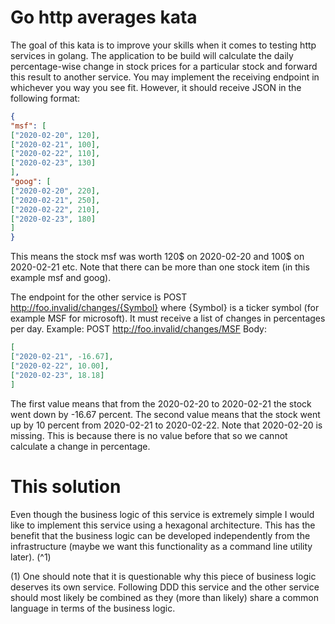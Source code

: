 # Go http averages kata

The goal of this kata is to improve your skills when it comes to testing
http services in golang. The application to be build will calculate the 
daily percentage-wise change in stock prices for a particular stock and forward
this result to another service. You may implement the receiving endpoint
in whichever you way you see fit. However, it should receive JSON in the following
format:

```json
{
"msf": [
["2020-02-20", 120],
["2020-02-21", 100],
["2020-02-22", 110],
["2020-02-23", 130]
],
"goog": [
["2020-02-20", 220],
["2020-02-21", 250],
["2020-02-22", 210],
["2020-02-23", 180]
]
}
```

This means the stock msf was worth 120$ on 2020-02-20 and 100$ on 2020-02-21 etc. Note that
there can be more than one stock item (in this example msf and goog).

The endpoint for the other service is 
POST http://foo.invalid/changes/{Symbol} where {Symbol} is a ticker symbol 
(for example MSF for microsoft). It must receive a list of changes in percentages per day.
Example: 
POST http://foo.invalid/changes/MSF
Body:
```json
[
["2020-02-21", -16.67],
["2020-02-22", 10.00],
["2020-02-23", 18.18]
]
```

The first value means that from the 2020-02-20 to 2020-02-21 the stock went down by -16.67
percent. The second value means that the stock went up by 10 percent from 2020-02-21 to 2020-02-22.
Note that 2020-02-20 is missing. This is because there is no value before that so we cannot
calculate a change in percentage. 

# This solution

Even though the business logic of this service is extremely simple I would like to implement
this service using a hexagonal architecture. This has the benefit that the business logic can
be developed independently from the infrastructure (maybe we want this functionality as a command 
line utility later). (^1) 

(1) One should note that it is questionable why this piece of business logic deserves its own 
service. Following DDD this service and the other service should most likely be combined as they 
(more than likely) share a common language in terms of the business logic.   
